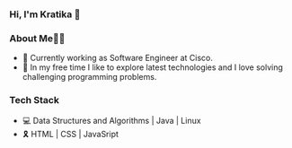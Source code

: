 ### Hi, I'm Kratika 👋

<!--
**kratikadixit472/kratikadixit472** is a ✨ _special_ ✨ repository because its `README.md` (this file) appears on your GitHub profile.
-->
### About Me👩‍💻

- 🔭 Currently working as Software Engineer at Cisco.
- 🌱 In my free time I like to explore latest technologies and I love solving challenging programming problems.

### Tech Stack

- 💻 Data Structures and Algorithms | Java | Linux
- 🎗 HTML | CSS | JavaSript

